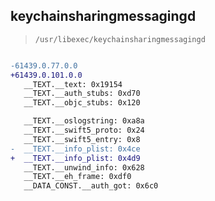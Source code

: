 ## keychainsharingmessagingd

> `/usr/libexec/keychainsharingmessagingd`

```diff

-61439.0.77.0.0
+61439.0.101.0.0
   __TEXT.__text: 0x19154
   __TEXT.__auth_stubs: 0xd70
   __TEXT.__objc_stubs: 0x120

   __TEXT.__oslogstring: 0xa8a
   __TEXT.__swift5_proto: 0x24
   __TEXT.__swift5_entry: 0x8
-  __TEXT.__info_plist: 0x4ce
+  __TEXT.__info_plist: 0x4d9
   __TEXT.__unwind_info: 0x628
   __TEXT.__eh_frame: 0xdf0
   __DATA_CONST.__auth_got: 0x6c0

```
